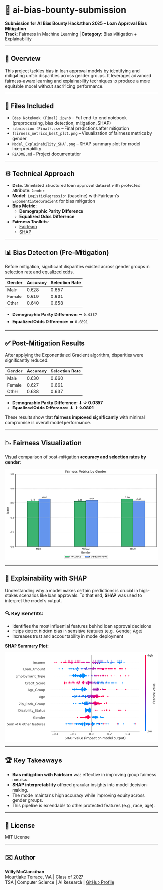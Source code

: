 # 🧠 ai-bias-bounty-submission

**Submission for AI Bias Bounty Hackathon 2025 – Loan Approval Bias Mitigation**  
**Track**: Fairness in Machine Learning | **Category**: Bias Mitigation + Explainability

---

## 📌 Overview

This project tackles bias in loan approval models by identifying and mitigating unfair disparities across gender groups. It leverages advanced fairness-aware learning and explainability techniques to produce a more equitable model without sacrificing performance.

---

## 📁 Files Included

- `Bias Notebook (Final).ipynb` – Full end-to-end notebook (preprocessing, bias detection, mitigation, SHAP)
- `submission (Final).csv` – Final predictions after mitigation
- `fairness_metrics_best_plot.png` – Visualization of fairness metrics by gender
- `Model_Explainability_SHAP.png` – SHAP summary plot for model interpretability
- `README.md` – Project documentation

---

## ⚙️ Technical Approach

- **Data**: Simulated structured loan approval dataset with protected attribute: `Gender`  
- **Model**: `LogisticRegression` (baseline) with Fairlearn’s `ExponentiatedGradient` for bias mitigation  
- **Bias Metric**:  
  - **Demographic Parity Difference**
  - **Equalized Odds Difference**
- **Fairness Toolkits**:  
  - [Fairlearn](https://fairlearn.org/)
  - [SHAP](https://shap.readthedocs.io/en/latest/index.html)

---

## 📊 Bias Detection (Pre-Mitigation)

Before mitigation, significant disparities existed across gender groups in selection rate and equalized odds.

| Gender | Accuracy | Selection Rate |
|--------|----------|----------------|
| Male   | 0.628    | 0.657          |
| Female | 0.619    | 0.631          |
| Other  | 0.640    | 0.658          |

- **Demographic Parity Difference:** ➡️ `0.0357`  
- **Equalized Odds Difference:** ➡️ `0.0891`

---

## ✅ Post-Mitigation Results

After applying the Exponentiated Gradient algorithm, disparities were significantly reduced:

| Gender | Accuracy | Selection Rate |
|--------|----------|----------------|
| Male   | 0.630    | 0.660          |
| Female | 0.627    | 0.661          |
| Other  | 0.638    | 0.637          |

- **Demographic Parity Difference:** **⬇ ↓ 0.0357**  
- **Equalized Odds Difference:** **⬇ ↓ 0.0891**

These results show that **fairness improved significantly** with minimal compromise in overall model performance.

---

## 📉 Fairness Visualization

Visual comparison of post-mitigation **accuracy and selection rates by gender**:

![Fairness Metrics](fairness_metrics_best_plot.png)

---

## 📖 Explainability with SHAP

Understanding why a model makes certain predictions is crucial in high-stakes scenarios like loan approvals. To that end, **SHAP** was used to interpret the model’s output.

### 🔍 Key Benefits:
- Identifies the most influential features behind loan approval decisions
- Helps detect hidden bias in sensitive features (e.g., Gender, Age)
- Increases trust and accountability in model deployment

**SHAP Summary Plot:**

![Model Explainability - SHAP](Model_Explainability_SHAP.png)

---

## 🏆 Key Takeaways

- **Bias mitigation with Fairlearn** was effective in improving group fairness metrics.
- **SHAP interpretability** offered granular insights into model decision-making.
- The model maintains high accuracy while improving equity across gender groups.
- This pipeline is extendable to other protected features (e.g., race, age).

---

## 📜 License

MIT License

---

## ✉️ Author

**Willy McClanathan**  
Mountlake Terrace, WA | Class of 2027  
TSA | Computer Science | AI Research | [GitHub Profile](https://github.com/WillyMcClanathan)
